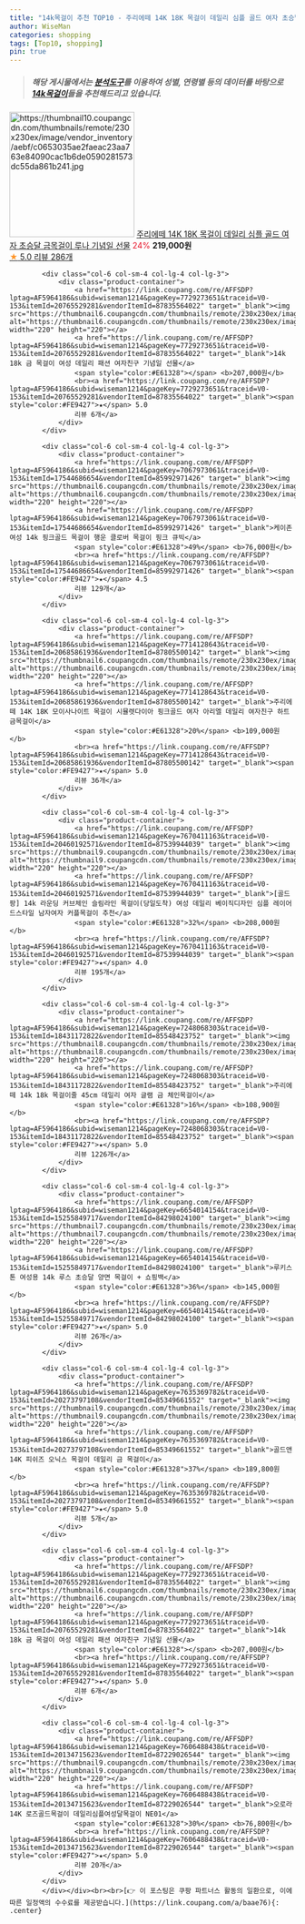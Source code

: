 ```yaml
---
title: "14k목걸이 추천 TOP10 - 주리에떼 14K 18K 목걸이 데일리 심플 골드 여자 초승달 금목걸이 루나 기념일 선물"
author: WiseMan
categories: shopping
tags: [Top10, shopping]
pin: true
---
```


> ##### 해당 게시물에서는 [**분석도구**](https://itemscout.io/)를 이용하여 **성별**, **연령별** 등의 데이터를 바탕으로 [**14k목걸이**](https://link.coupang.com/a/baae76)들을 추천해드리고 있습니다.
<div class="container"><div class="row">
            <div class="col-6 col-sm-4 col-lg-4 col-lg-3">
                <div class="product-container">
                    <a href="https://link.coupang.com/re/AFFSDP?lptag=AF5964186&subid=wiseman1214&pageKey=7248068062&traceid=V0-153&itemId=18431171355&vendorItemId=85548697062" target="_blank"><img src="https://thumbnail10.coupangcdn.com/thumbnails/remote/230x230ex/image/vendor_inventory/aebf/c0653035ae2faeac23aa763e84090cac1b6de0590281573dc55da861b241.jpg" alt="https://thumbnail10.coupangcdn.com/thumbnails/remote/230x230ex/image/vendor_inventory/aebf/c0653035ae2faeac23aa763e84090cac1b6de0590281573dc55da861b241.jpg" width="220" height="220"></a>
                    <a href="https://link.coupang.com/re/AFFSDP?lptag=AF5964186&subid=wiseman1214&pageKey=7248068062&traceid=V0-153&itemId=18431171355&vendorItemId=85548697062" target="_blank">주리에떼 14K 18K 목걸이 데일리 심플 골드 여자 초승달 금목걸이 루나 기념일 선물</a>
                    <span style="color:#E61328">24%</span> <b>219,000원</b>
                    <br><a href="https://link.coupang.com/re/AFFSDP?lptag=AF5964186&subid=wiseman1214&pageKey=7248068062&traceid=V0-153&itemId=18431171355&vendorItemId=85548697062" target="_blank"><span style="color:#FE9427">★</span> 5.0
                    리뷰 286개</a>
                </div>
            </div>
            
            <div class="col-6 col-sm-4 col-lg-4 col-lg-3">
                <div class="product-container">
                    <a href="https://link.coupang.com/re/AFFSDP?lptag=AF5964186&subid=wiseman1214&pageKey=7729273651&traceid=V0-153&itemId=20765529281&vendorItemId=87835564022" target="_blank"><img src="https://thumbnail6.coupangcdn.com/thumbnails/remote/230x230ex/image/vendor_inventory/ab05/746d0deb6edb83bcb935217a3bc0e24b921ac7db25ab9ee8d6a52d50011b.jpg" alt="https://thumbnail6.coupangcdn.com/thumbnails/remote/230x230ex/image/vendor_inventory/ab05/746d0deb6edb83bcb935217a3bc0e24b921ac7db25ab9ee8d6a52d50011b.jpg" width="220" height="220"></a>
                    <a href="https://link.coupang.com/re/AFFSDP?lptag=AF5964186&subid=wiseman1214&pageKey=7729273651&traceid=V0-153&itemId=20765529281&vendorItemId=87835564022" target="_blank">14k 18k 금 목걸이 여성 데일리 패션 여자친구 기념일 선물</a>
                    <span style="color:#E61328"></span> <b>207,000원</b>
                    <br><a href="https://link.coupang.com/re/AFFSDP?lptag=AF5964186&subid=wiseman1214&pageKey=7729273651&traceid=V0-153&itemId=20765529281&vendorItemId=87835564022" target="_blank"><span style="color:#FE9427">★</span> 5.0
                    리뷰 6개</a>
                </div>
            </div>
            
            <div class="col-6 col-sm-4 col-lg-4 col-lg-3">
                <div class="product-container">
                    <a href="https://link.coupang.com/re/AFFSDP?lptag=AF5964186&subid=wiseman1214&pageKey=7067973061&traceid=V0-153&itemId=17544686654&vendorItemId=85992971426" target="_blank"><img src="https://thumbnail6.coupangcdn.com/thumbnails/remote/230x230ex/image/vendor_inventory/1a2e/2d01deae63f339103fd1e9b01de12669a0215b9470da58a5df6395218112.jpg" alt="https://thumbnail6.coupangcdn.com/thumbnails/remote/230x230ex/image/vendor_inventory/1a2e/2d01deae63f339103fd1e9b01de12669a0215b9470da58a5df6395218112.jpg" width="220" height="220"></a>
                    <a href="https://link.coupang.com/re/AFFSDP?lptag=AF5964186&subid=wiseman1214&pageKey=7067973061&traceid=V0-153&itemId=17544686654&vendorItemId=85992971426" target="_blank">케이존 여성 14k 핑크골드 목걸이 행운 클로버 목걸이 핑크 큐빅</a>
                    <span style="color:#E61328">49%</span> <b>76,000원</b>
                    <br><a href="https://link.coupang.com/re/AFFSDP?lptag=AF5964186&subid=wiseman1214&pageKey=7067973061&traceid=V0-153&itemId=17544686654&vendorItemId=85992971426" target="_blank"><span style="color:#FE9427">★</span> 4.5
                    리뷰 129개</a>
                </div>
            </div>
            
            <div class="col-6 col-sm-4 col-lg-4 col-lg-3">
                <div class="product-container">
                    <a href="https://link.coupang.com/re/AFFSDP?lptag=AF5964186&subid=wiseman1214&pageKey=7714128643&traceid=V0-153&itemId=20685861936&vendorItemId=87805500142" target="_blank"><img src="https://thumbnail6.coupangcdn.com/thumbnails/remote/230x230ex/image/vendor_inventory/eb55/81ac825e0014517e42c089ccef83f234e302047860f1d028b63161e024c7.jpg" alt="https://thumbnail6.coupangcdn.com/thumbnails/remote/230x230ex/image/vendor_inventory/eb55/81ac825e0014517e42c089ccef83f234e302047860f1d028b63161e024c7.jpg" width="220" height="220"></a>
                    <a href="https://link.coupang.com/re/AFFSDP?lptag=AF5964186&subid=wiseman1214&pageKey=7714128643&traceid=V0-153&itemId=20685861936&vendorItemId=87805500142" target="_blank">주리에떼 14K 18K 모이사나이트 목걸이 시뮬렛다이아 핑크골드 여자 아리엘 데일리 여자친구 하트 금목걸이</a>
                    <span style="color:#E61328">20%</span> <b>109,000원</b>
                    <br><a href="https://link.coupang.com/re/AFFSDP?lptag=AF5964186&subid=wiseman1214&pageKey=7714128643&traceid=V0-153&itemId=20685861936&vendorItemId=87805500142" target="_blank"><span style="color:#FE9427">★</span> 5.0
                    리뷰 36개</a>
                </div>
            </div>
            
            <div class="col-6 col-sm-4 col-lg-4 col-lg-3">
                <div class="product-container">
                    <a href="https://link.coupang.com/re/AFFSDP?lptag=AF5964186&subid=wiseman1214&pageKey=7670411163&traceid=V0-153&itemId=20460192571&vendorItemId=87539944039" target="_blank"><img src="https://thumbnail9.coupangcdn.com/thumbnails/remote/230x230ex/image/vendor_inventory/8e55/83a2421ff98b15854b94b67f7c1287533b6f0007db53fdb309895753e84c.jpg" alt="https://thumbnail9.coupangcdn.com/thumbnails/remote/230x230ex/image/vendor_inventory/8e55/83a2421ff98b15854b94b67f7c1287533b6f0007db53fdb309895753e84c.jpg" width="220" height="220"></a>
                    <a href="https://link.coupang.com/re/AFFSDP?lptag=AF5964186&subid=wiseman1214&pageKey=7670411163&traceid=V0-153&itemId=20460192571&vendorItemId=87539944039" target="_blank">[골드팡] 14k 라운딩 커브체인 슬림라인 목걸이(당일도착) 여성 데일리 베이직디자인 심플 레이어드스타일 남자여자 커플목걸이 추천</a>
                    <span style="color:#E61328">32%</span> <b>208,000원</b>
                    <br><a href="https://link.coupang.com/re/AFFSDP?lptag=AF5964186&subid=wiseman1214&pageKey=7670411163&traceid=V0-153&itemId=20460192571&vendorItemId=87539944039" target="_blank"><span style="color:#FE9427">★</span> 4.0
                    리뷰 195개</a>
                </div>
            </div>
            
            <div class="col-6 col-sm-4 col-lg-4 col-lg-3">
                <div class="product-container">
                    <a href="https://link.coupang.com/re/AFFSDP?lptag=AF5964186&subid=wiseman1214&pageKey=7248068303&traceid=V0-153&itemId=18431172822&vendorItemId=85548423752" target="_blank"><img src="https://thumbnail8.coupangcdn.com/thumbnails/remote/230x230ex/image/vendor_inventory/4fb5/be57423d1bfd869b4bc2fdd760084c3264453cc4804dc8c5cd326e38228a.jpg" alt="https://thumbnail8.coupangcdn.com/thumbnails/remote/230x230ex/image/vendor_inventory/4fb5/be57423d1bfd869b4bc2fdd760084c3264453cc4804dc8c5cd326e38228a.jpg" width="220" height="220"></a>
                    <a href="https://link.coupang.com/re/AFFSDP?lptag=AF5964186&subid=wiseman1214&pageKey=7248068303&traceid=V0-153&itemId=18431172822&vendorItemId=85548423752" target="_blank">주리에떼 14k 18k 목걸이줄 45cm 데일리 여자 글램 금 체인목걸이</a>
                    <span style="color:#E61328">16%</span> <b>108,900원</b>
                    <br><a href="https://link.coupang.com/re/AFFSDP?lptag=AF5964186&subid=wiseman1214&pageKey=7248068303&traceid=V0-153&itemId=18431172822&vendorItemId=85548423752" target="_blank"><span style="color:#FE9427">★</span> 5.0
                    리뷰 1226개</a>
                </div>
            </div>
            
            <div class="col-6 col-sm-4 col-lg-4 col-lg-3">
                <div class="product-container">
                    <a href="https://link.coupang.com/re/AFFSDP?lptag=AF5964186&subid=wiseman1214&pageKey=6654014154&traceid=V0-153&itemId=15255849717&vendorItemId=84298024100" target="_blank"><img src="https://thumbnail7.coupangcdn.com/thumbnails/remote/230x230ex/image/vendor_inventory/e0f8/68d4f01b37699bf9465b23f70abe48c9282279476561cb10bc8d1a3003c9.jpg" alt="https://thumbnail7.coupangcdn.com/thumbnails/remote/230x230ex/image/vendor_inventory/e0f8/68d4f01b37699bf9465b23f70abe48c9282279476561cb10bc8d1a3003c9.jpg" width="220" height="220"></a>
                    <a href="https://link.coupang.com/re/AFFSDP?lptag=AF5964186&subid=wiseman1214&pageKey=6654014154&traceid=V0-153&itemId=15255849717&vendorItemId=84298024100" target="_blank">루키스톤 여성용 14k 루스 초승달 양면 목걸이 + 쇼핑백</a>
                    <span style="color:#E61328">36%</span> <b>145,000원</b>
                    <br><a href="https://link.coupang.com/re/AFFSDP?lptag=AF5964186&subid=wiseman1214&pageKey=6654014154&traceid=V0-153&itemId=15255849717&vendorItemId=84298024100" target="_blank"><span style="color:#FE9427">★</span> 5.0
                    리뷰 26개</a>
                </div>
            </div>
            
            <div class="col-6 col-sm-4 col-lg-4 col-lg-3">
                <div class="product-container">
                    <a href="https://link.coupang.com/re/AFFSDP?lptag=AF5964186&subid=wiseman1214&pageKey=7635369782&traceid=V0-153&itemId=20273797108&vendorItemId=85349661552" target="_blank"><img src="https://thumbnail9.coupangcdn.com/thumbnails/remote/230x230ex/image/vendor_inventory/4d81/eaa204cc103b20503bd53c146ecf8ccffcd04d54a0d8d0dff0bdc4e14683.png" alt="https://thumbnail9.coupangcdn.com/thumbnails/remote/230x230ex/image/vendor_inventory/4d81/eaa204cc103b20503bd53c146ecf8ccffcd04d54a0d8d0dff0bdc4e14683.png" width="220" height="220"></a>
                    <a href="https://link.coupang.com/re/AFFSDP?lptag=AF5964186&subid=wiseman1214&pageKey=7635369782&traceid=V0-153&itemId=20273797108&vendorItemId=85349661552" target="_blank">골드앤 14K 피쉬즈 오닉스 목걸이 데일리 금 목걸이</a>
                    <span style="color:#E61328">37%</span> <b>189,800원</b>
                    <br><a href="https://link.coupang.com/re/AFFSDP?lptag=AF5964186&subid=wiseman1214&pageKey=7635369782&traceid=V0-153&itemId=20273797108&vendorItemId=85349661552" target="_blank"><span style="color:#FE9427">★</span> 5.0
                    리뷰 5개</a>
                </div>
            </div>
            
            <div class="col-6 col-sm-4 col-lg-4 col-lg-3">
                <div class="product-container">
                    <a href="https://link.coupang.com/re/AFFSDP?lptag=AF5964186&subid=wiseman1214&pageKey=7729273651&traceid=V0-153&itemId=20765529281&vendorItemId=87835564022" target="_blank"><img src="https://thumbnail6.coupangcdn.com/thumbnails/remote/230x230ex/image/vendor_inventory/ab05/746d0deb6edb83bcb935217a3bc0e24b921ac7db25ab9ee8d6a52d50011b.jpg" alt="https://thumbnail6.coupangcdn.com/thumbnails/remote/230x230ex/image/vendor_inventory/ab05/746d0deb6edb83bcb935217a3bc0e24b921ac7db25ab9ee8d6a52d50011b.jpg" width="220" height="220"></a>
                    <a href="https://link.coupang.com/re/AFFSDP?lptag=AF5964186&subid=wiseman1214&pageKey=7729273651&traceid=V0-153&itemId=20765529281&vendorItemId=87835564022" target="_blank">14k 18k 금 목걸이 여성 데일리 패션 여자친구 기념일 선물</a>
                    <span style="color:#E61328"></span> <b>207,000원</b>
                    <br><a href="https://link.coupang.com/re/AFFSDP?lptag=AF5964186&subid=wiseman1214&pageKey=7729273651&traceid=V0-153&itemId=20765529281&vendorItemId=87835564022" target="_blank"><span style="color:#FE9427">★</span> 5.0
                    리뷰 6개</a>
                </div>
            </div>
            
            <div class="col-6 col-sm-4 col-lg-4 col-lg-3">
                <div class="product-container">
                    <a href="https://link.coupang.com/re/AFFSDP?lptag=AF5964186&subid=wiseman1214&pageKey=7606488438&traceid=V0-153&itemId=20134715623&vendorItemId=87229026544" target="_blank"><img src="https://thumbnail9.coupangcdn.com/thumbnails/remote/230x230ex/image/vendor_inventory/bd16/986656c647241696e2dad4bf9a614e6075e1c24c5b1c9d9f1178641e3fdc.JPG" alt="https://thumbnail9.coupangcdn.com/thumbnails/remote/230x230ex/image/vendor_inventory/bd16/986656c647241696e2dad4bf9a614e6075e1c24c5b1c9d9f1178641e3fdc.JPG" width="220" height="220"></a>
                    <a href="https://link.coupang.com/re/AFFSDP?lptag=AF5964186&subid=wiseman1214&pageKey=7606488438&traceid=V0-153&itemId=20134715623&vendorItemId=87229026544" target="_blank">오로라 14K 로즈골드목걸이 데일리심플여성달목걸이 NE01</a>
                    <span style="color:#E61328">30%</span> <b>76,800원</b>
                    <br><a href="https://link.coupang.com/re/AFFSDP?lptag=AF5964186&subid=wiseman1214&pageKey=7606488438&traceid=V0-153&itemId=20134715623&vendorItemId=87229026544" target="_blank"><span style="color:#FE9427">★</span> 5.0
                    리뷰 20개</a>
                </div>
            </div>
            </div></div><br><br>[👉 이 포스팅은 쿠팡 파트너스 활동의 일환으로, 이에 따른 일정액의 수수료를 제공받습니다.](https://link.coupang.com/a/baae76){: .center}